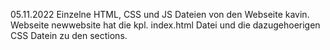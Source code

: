 05.11.2022
Einzelne HTML, CSS und JS Dateien von den Webseite kavin.
Webseite newwebsite hat die kpl. index.html Datei und die 
dazugehoerigen CSS Datein zu den sections.
